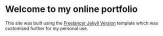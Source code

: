 # Welcome to my online portfolio

This site was built using the [Freelancer Jekyll Version](https://startbootstrap.com/template-overviews/freelancer/) template which was customised further for my personal use.

